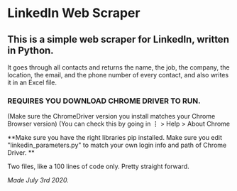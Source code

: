 # LinkedIn Web Scraper

## This is a simple web scraper for LinkedIn, written in Python. 

It goes through all contacts and returns the name, the job, the company, the location, the email, and the phone number of every contact, and also writes it in an Excel file.

### REQUIRES YOU DOWNLOAD CHROME DRIVER TO RUN. 
(Make sure the ChromeDriver version you install matches your Chrome Browser version)
(You can check this by going in  **⋮** > Help > About Chrome 

**Make sure you have the right libraries pip installed.
Make sure you edit "linkedin_parameters.py" to match your own login info and path of Chrome Driver. **

Two files, like a 100 lines of code only. Pretty straight forward. 

*Made July 3rd 2020.*

